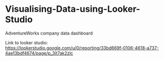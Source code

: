 # Visualising-Data-using-Looker-Studio
 AdventureWorks company data dashboard

Link to looker studio:
https://lookerstudio.google.com/u/0/reporting/33bd669f-0106-4618-a737-4ae13bdf4674/page/p_3it7ak2zlc
